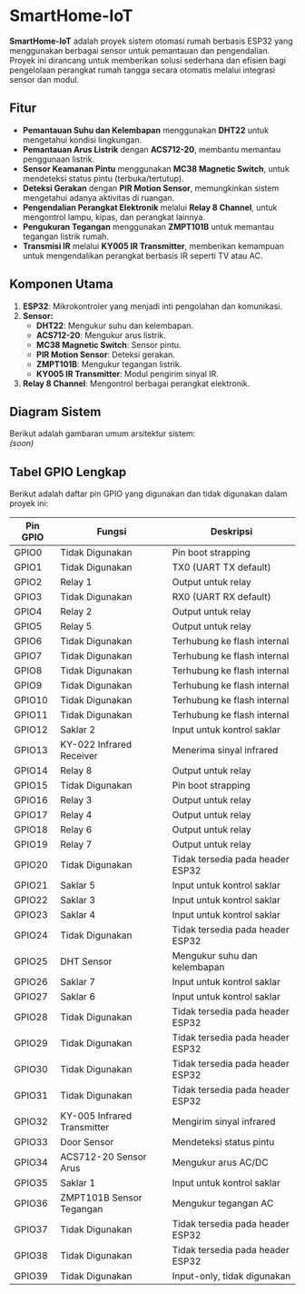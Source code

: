 # SmartHome-IoT

**SmartHome-IoT** adalah proyek sistem otomasi rumah berbasis ESP32 yang menggunakan berbagai sensor untuk pemantauan dan pengendalian. Proyek ini dirancang untuk memberikan solusi sederhana dan efisien bagi pengelolaan perangkat rumah tangga secara otomatis melalui integrasi sensor dan modul.

## **Fitur**
- **Pemantauan Suhu dan Kelembapan** menggunakan **DHT22** untuk mengetahui kondisi lingkungan.  
- **Pemantauan Arus Listrik** dengan **ACS712-20**, membantu memantau penggunaan listrik.  
- **Sensor Keamanan Pintu** menggunakan **MC38 Magnetic Switch**, untuk mendeteksi status pintu (terbuka/tertutup).  
- **Deteksi Gerakan** dengan **PIR Motion Sensor**, memungkinkan sistem mengetahui adanya aktivitas di ruangan.  
- **Pengendalian Perangkat Elektronik** melalui **Relay 8 Channel**, untuk mengontrol lampu, kipas, dan perangkat lainnya.  
- **Pengukuran Tegangan** menggunakan **ZMPT101B** untuk memantau tegangan listrik rumah.  
- **Transmisi IR** melalui **KY005 IR Transmitter**, memberikan kemampuan untuk mengendalikan perangkat berbasis IR seperti TV atau AC.

## **Komponen Utama**
1. **ESP32**: Mikrokontroler yang menjadi inti pengolahan dan komunikasi.  
2. **Sensor:**
   - **DHT22**: Mengukur suhu dan kelembapan.  
   - **ACS712-20**: Mengukur arus listrik.  
   - **MC38 Magnetic Switch**: Sensor pintu.  
   - **PIR Motion Sensor**: Deteksi gerakan.  
   - **ZMPT101B**: Mengukur tegangan listrik.  
   - **KY005 IR Transmitter**: Modul pengirim sinyal IR.  
3. **Relay 8 Channel**: Mengontrol berbagai perangkat elektronik.  

## **Diagram Sistem**
Berikut adalah gambaran umum arsitektur sistem:  
*(soon)*  

## **Tabel GPIO Lengkap**
Berikut adalah daftar pin GPIO yang digunakan dan tidak digunakan dalam proyek ini:

| **Pin GPIO** | **Fungsi**                      | **Deskripsi**                     |
|--------------|---------------------------------|------------------------------------|
| GPIO0        | Tidak Digunakan                | Pin boot strapping                |
| GPIO1        | Tidak Digunakan                | TX0 (UART TX default)             |
| GPIO2        | Relay 1                        | Output untuk relay                |
| GPIO3        | Tidak Digunakan                | RX0 (UART RX default)             |
| GPIO4        | Relay 2                        | Output untuk relay                |
| GPIO5        | Relay 5                        | Output untuk relay                |
| GPIO6        | Tidak Digunakan                | Terhubung ke flash internal       |
| GPIO7        | Tidak Digunakan                | Terhubung ke flash internal       |
| GPIO8        | Tidak Digunakan                | Terhubung ke flash internal       |
| GPIO9        | Tidak Digunakan                | Terhubung ke flash internal       |
| GPIO10       | Tidak Digunakan                | Terhubung ke flash internal       |
| GPIO11       | Tidak Digunakan                | Terhubung ke flash internal       |
| GPIO12       | Saklar 2                       | Input untuk kontrol saklar        |
| GPIO13       | KY-022 Infrared Receiver       | Menerima sinyal infrared          |
| GPIO14       | Relay 8                        | Output untuk relay                |
| GPIO15       | Tidak Digunakan                | Pin boot strapping                |
| GPIO16       | Relay 3                        | Output untuk relay                |
| GPIO17       | Relay 4                        | Output untuk relay                |
| GPIO18       | Relay 6                        | Output untuk relay                |
| GPIO19       | Relay 7                        | Output untuk relay                |
| GPIO20       | Tidak Digunakan                | Tidak tersedia pada header ESP32  |
| GPIO21       | Saklar 5                       | Input untuk kontrol saklar        |
| GPIO22       | Saklar 3                       | Input untuk kontrol saklar        |
| GPIO23       | Saklar 4                       | Input untuk kontrol saklar        |
| GPIO24       | Tidak Digunakan                | Tidak tersedia pada header ESP32  |
| GPIO25       | DHT Sensor                     | Mengukur suhu dan kelembapan      |
| GPIO26       | Saklar 7                       | Input untuk kontrol saklar        |
| GPIO27       | Saklar 6                       | Input untuk kontrol saklar        |
| GPIO28       | Tidak Digunakan                | Tidak tersedia pada header ESP32  |
| GPIO29       | Tidak Digunakan                | Tidak tersedia pada header ESP32  |
| GPIO30       | Tidak Digunakan                | Tidak tersedia pada header ESP32  |
| GPIO31       | Tidak Digunakan                | Tidak tersedia pada header ESP32  |
| GPIO32       | KY-005 Infrared Transmitter    | Mengirim sinyal infrared          |
| GPIO33       | Door Sensor                    | Mendeteksi status pintu           |
| GPIO34       | ACS712-20 Sensor Arus          | Mengukur arus AC/DC               |
| GPIO35       | Saklar 1                       | Input untuk kontrol saklar        |
| GPIO36       | ZMPT101B Sensor Tegangan       | Mengukur tegangan AC              |
| GPIO37       | Tidak Digunakan                | Tidak tersedia pada header ESP32  |
| GPIO38       | Tidak Digunakan                | Tidak tersedia pada header ESP32  |
| GPIO39       | Tidak Digunakan                | Input-only, tidak digunakan       |


